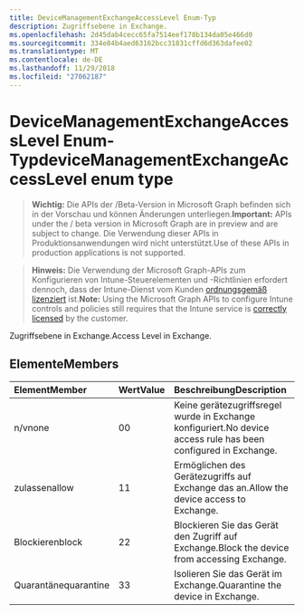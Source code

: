 ```yaml
---
title: DeviceManagementExchangeAccessLevel Enum-Typ
description: Zugriffsebene in Exchange.
ms.openlocfilehash: 2d45dab4cecc65fa7514eef178b134da05e466d0
ms.sourcegitcommit: 334e84b4aed63162bcc31831cffd6d363dafee02
ms.translationtype: MT
ms.contentlocale: de-DE
ms.lasthandoff: 11/29/2018
ms.locfileid: "27062187"
---
```

# <a name="devicemanagementexchangeaccesslevel-enum-type"></a><span data-ttu-id="d2bb0-103">DeviceManagementExchangeAccessLevel Enum-Typ</span><span class="sxs-lookup"><span data-stu-id="d2bb0-103">deviceManagementExchangeAccessLevel enum type</span></span>

> <span data-ttu-id="d2bb0-104">**Wichtig:** Die APIs der /Beta-Version in Microsoft Graph befinden sich in der Vorschau und können Änderungen unterliegen.</span><span class="sxs-lookup"><span data-stu-id="d2bb0-104">**Important:** APIs under the / beta version in Microsoft Graph are in preview and are subject to change.</span></span> <span data-ttu-id="d2bb0-105">Die Verwendung dieser APIs in Produktionsanwendungen wird nicht unterstützt.</span><span class="sxs-lookup"><span data-stu-id="d2bb0-105">Use of these APIs in production applications is not supported.</span></span>

> <span data-ttu-id="d2bb0-106">**Hinweis:** Die Verwendung der Microsoft Graph-APIs zum Konfigurieren von Intune-Steuerelementen und -Richtlinien erfordert dennoch, dass der Intune-Dienst vom Kunden [ordnungsgemäß lizenziert](https://go.microsoft.com/fwlink/?linkid=839381) ist.</span><span class="sxs-lookup"><span data-stu-id="d2bb0-106">**Note:** Using the Microsoft Graph APIs to configure Intune controls and policies still requires that the Intune service is [correctly licensed](https://go.microsoft.com/fwlink/?linkid=839381) by the customer.</span></span>

<span data-ttu-id="d2bb0-107">Zugriffsebene in Exchange.</span><span class="sxs-lookup"><span data-stu-id="d2bb0-107">Access Level in Exchange.</span></span>
## <a name="members"></a><span data-ttu-id="d2bb0-108">Elemente</span><span class="sxs-lookup"><span data-stu-id="d2bb0-108">Members</span></span>
|<span data-ttu-id="d2bb0-109">Element</span><span class="sxs-lookup"><span data-stu-id="d2bb0-109">Member</span></span>|<span data-ttu-id="d2bb0-110">Wert</span><span class="sxs-lookup"><span data-stu-id="d2bb0-110">Value</span></span>|<span data-ttu-id="d2bb0-111">Beschreibung</span><span class="sxs-lookup"><span data-stu-id="d2bb0-111">Description</span></span>|
|:---|:---|:---|
|<span data-ttu-id="d2bb0-112">n/v</span><span class="sxs-lookup"><span data-stu-id="d2bb0-112">none</span></span>|<span data-ttu-id="d2bb0-113">0</span><span class="sxs-lookup"><span data-stu-id="d2bb0-113">0</span></span>|<span data-ttu-id="d2bb0-114">Keine gerätezugriffsregel wurde in Exchange konfiguriert.</span><span class="sxs-lookup"><span data-stu-id="d2bb0-114">No device access rule has been configured in Exchange.</span></span>|
|<span data-ttu-id="d2bb0-115">zulassen</span><span class="sxs-lookup"><span data-stu-id="d2bb0-115">allow</span></span>|<span data-ttu-id="d2bb0-116">1</span><span class="sxs-lookup"><span data-stu-id="d2bb0-116">1</span></span>|<span data-ttu-id="d2bb0-117">Ermöglichen des Gerätezugriffs auf Exchange das an.</span><span class="sxs-lookup"><span data-stu-id="d2bb0-117">Allow the device access to Exchange.</span></span>|
|<span data-ttu-id="d2bb0-118">Blockieren</span><span class="sxs-lookup"><span data-stu-id="d2bb0-118">block</span></span>|<span data-ttu-id="d2bb0-119">2</span><span class="sxs-lookup"><span data-stu-id="d2bb0-119">2</span></span>|<span data-ttu-id="d2bb0-120">Blockieren Sie das Gerät den Zugriff auf Exchange.</span><span class="sxs-lookup"><span data-stu-id="d2bb0-120">Block the device from accessing Exchange.</span></span>|
|<span data-ttu-id="d2bb0-121">Quarantäne</span><span class="sxs-lookup"><span data-stu-id="d2bb0-121">quarantine</span></span>|<span data-ttu-id="d2bb0-122">3</span><span class="sxs-lookup"><span data-stu-id="d2bb0-122">3</span></span>|<span data-ttu-id="d2bb0-123">Isolieren Sie das Gerät im Exchange.</span><span class="sxs-lookup"><span data-stu-id="d2bb0-123">Quarantine the device in Exchange.</span></span>|





